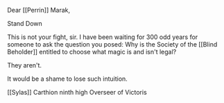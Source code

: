 Dear [[Perrin]] Marak,

Stand Down

This is not your fight, sir. I have been waiting for 300 odd years for someone to ask the question you posed: Why is the Society of the [[Blind Beholder]] entitled to choose what magic is and isn't legal?

They aren't.

It would be a shame to lose such intuition.

[[Sylas]] Carthion ninth high Overseer of Victoris